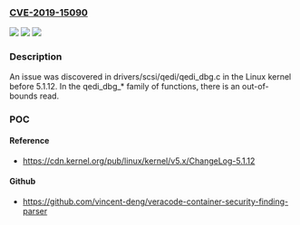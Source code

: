 ### [CVE-2019-15090](https://cve.mitre.org/cgi-bin/cvename.cgi?name=CVE-2019-15090)
![](https://img.shields.io/static/v1?label=Product&message=n%2Fa&color=blue)
![](https://img.shields.io/static/v1?label=Version&message=n%2Fa&color=blue)
![](https://img.shields.io/static/v1?label=Vulnerability&message=n%2Fa&color=brighgreen)

### Description

An issue was discovered in drivers/scsi/qedi/qedi_dbg.c in the Linux kernel before 5.1.12. In the qedi_dbg_* family of functions, there is an out-of-bounds read.

### POC

#### Reference
- https://cdn.kernel.org/pub/linux/kernel/v5.x/ChangeLog-5.1.12

#### Github
- https://github.com/vincent-deng/veracode-container-security-finding-parser

